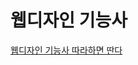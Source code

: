 # 웹디자인 기능사


[웹디자인 기능사 따라하면 딴다](https://www.youtube.com/watch?v=r2A0HXyjQL0&list=PL4UVBBIc6giIpzhQ4UWVCs64UzLQpdO5B)

